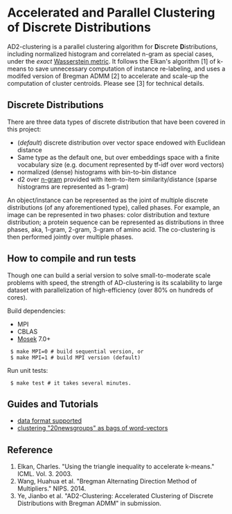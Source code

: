 Accelerated and Parallel Clustering of Discrete Distributions
=============

AD2-clustering is a parallel clustering algorithm for **D**iscrete **D**istributions,
including normalized histogram and correlated n-gram as special cases,
under the *exact* [Wasserstein metric](http://en.wikipedia.org/wiki/Wasserstein_metric).
It follows the Elkan's algorithm [1] of k-means to save unnecessary
computation of instance re-labeling, and uses a modifed version of
Bregman ADMM [2] to accelerate and scale-up the computation of cluster centroids.
Please see [3] for technical details. 

## Discrete Distributions
There are three data types of discrete distribution that have been covered
in this project:
 - (*default*) discrete distribution over vector space endowed with Euclidean distance
 - Same type as the default one, but over embeddings space with a finite vocabulary size
   (e.g. document represented by tf-idf over word vectors)
 - normalized (dense) histograms with bin-to-bin distance
 - d2 over [n-gram](http://en.wikipedia.org/wiki/N-gram) provided
   with item-to-item similarity/distance (sparse histograms are represented as 1-gram)

An object/instance can be represented as the joint of multiple discrete
distributions (of any aforementioned type), called phases. For example, an image can be
represented in two phases: color distribution and texture distribution; a protein
sequence can be represented as distributions in three phases, aka,
1-gram, 2-gram, 3-gram of amino acid.
The co-clustering is then performed jointly over multiple phases.

## How to compile and run tests
Though one can build a serial version to solve small-to-moderate scale problems with speed,
the strength of AD-clustering is its scalability to large dataset with parallelization of 
high-efficiency (over 80% on hundreds of cores). 

Build dependencies:
 - MPI
 - CBLAS
 - [Mosek](https://mosek.com) 7.0+
 
```
 $ make MPI=0 # build sequential version, or
 $ make MPI=1 # build MPI version (default)
```

Run unit tests:
```
 $ make test # it takes several minutes. 
```

## Guides and Tutorials
 - [data format supported](data)
 - [clustering "20newsgroups" as bags of word-vectors](https://github.com/bobye/20newsgroups/wiki)

## Reference
1. Elkan, Charles. "Using the triangle inequality to accelerate k-means." ICML. Vol. 3. 2003.
2. Wang, Huahua et al. "Bregman Alternating Direction Method of Multipliers." NIPS. 2014.
3. Ye, Jianbo et al. "AD2-Clustering: Accelerated Clustering of Discrete Distributions with Bregman ADMM" in submission.



